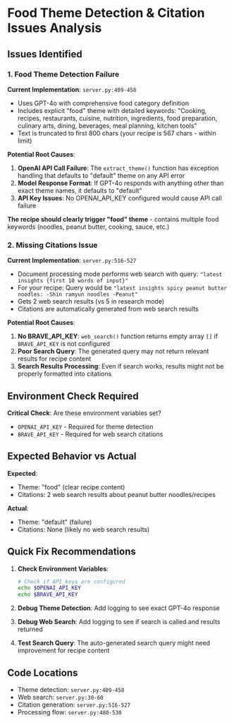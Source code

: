 # Food Theme Detection & Citation Issues Analysis

## Issues Identified

### 1. Food Theme Detection Failure

**Current Implementation**: `server.py:409-458`
- Uses GPT-4o with comprehensive food category definition
- Includes explicit "food" theme with detailed keywords: "Cooking, recipes, restaurants, cuisine, nutrition, ingredients, food preparation, culinary arts, dining, beverages, meal planning, kitchen tools"
- Text is truncated to first 800 chars (your recipe is 567 chars - within limit)

**Potential Root Causes**:
1. **OpenAI API Call Failure**: The `extract_theme()` function has exception handling that defaults to "default" theme on any API error
2. **Model Response Format**: If GPT-4o responds with anything other than exact theme names, it defaults to "default"
3. **API Key Issues**: No OPENAI_API_KEY configured would cause API call failure

**The recipe should clearly trigger "food" theme** - contains multiple food keywords (noodles, peanut butter, cooking, sauce, etc.)

### 2. Missing Citations Issue

**Current Implementation**: `server.py:516-527`
- Document processing mode performs web search with query: `"latest insights {first 10 words of input}"`
- For your recipe: Query would be `"latest insights spicy peanut butter noodles: -Shin ramyun noodles -Peanut"`
- Gets 2 web search results (vs 5 in research mode)
- Citations are automatically generated from web search results

**Potential Root Causes**:
1. **No BRAVE_API_KEY**: `web_search()` function returns empty array `[]` if `BRAVE_API_KEY` is not configured
2. **Poor Search Query**: The generated query may not return relevant results for recipe content
3. **Search Results Processing**: Even if search works, results might not be properly formatted into citations

## Environment Check Required

**Critical Check**: Are these environment variables set?
- `OPENAI_API_KEY` - Required for theme detection
- `BRAVE_API_KEY` - Required for web search citations

## Expected Behavior vs Actual

**Expected**:
- Theme: "food" (clear recipe content)
- Citations: 2 web search results about peanut butter noodles/recipes

**Actual**:
- Theme: "default" (failure)
- Citations: None (likely no web search results)

## Quick Fix Recommendations

1. **Check Environment Variables**:
   ```bash
   # Check if API keys are configured
   echo $OPENAI_API_KEY
   echo $BRAVE_API_KEY
   ```

2. **Debug Theme Detection**: Add logging to see exact GPT-4o response
3. **Debug Web Search**: Add logging to see if search is called and results returned
4. **Test Search Query**: The auto-generated search query might need improvement for recipe content

## Code Locations
- Theme detection: `server.py:409-458`
- Web search: `server.py:30-60`
- Citation generation: `server.py:516-527`
- Processing flow: `server.py:480-530`